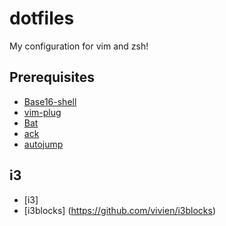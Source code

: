 # dotfiles
My configuration for vim and zsh!

## Prerequisites
- [Base16-shell](https://github.com/chriskempson/base16-shell)
- [vim-plug](https://github.com/junegunn/vim-plug)
- [Bat](https://github.com/sharkdp/bat)
- [ack](https://beyondgrep.com/)
- [autojump](https://github.com/wting/autojump)

## i3
- [i3]
- [i3blocks] (https://github.com/vivien/i3blocks)
